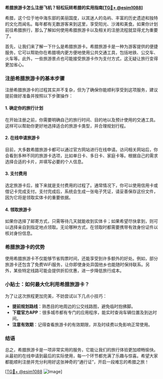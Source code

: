 **希腊旅游卡怎么注册飞机？轻松玩转希腊的实用指南[[TG💪+ @esim1088](https://t.me/s/esim1088)]**

希腊，这个位于地中海东部的美丽国度，以其迷人的岛屿、丰富的历史遗迹和独特的文化而闻名。每年都有无数游客来到这里，享受阳光、沙滩和美食。如果你计划前往希腊旅行，那么了解如何使用希腊旅游卡以及相关的注册流程就显得尤为重要了。

首先，让我们来了解一下什么是希腊旅游卡。希腊旅游卡是一种为游客提供的便捷服务，它可以帮助你在希腊境内更方便地使用公共交通工具，包括地铁、公交车、火车等。此外，一些旅游景点也可能接受旅游卡作为支付方式，这无疑让旅行变得更加省心。

### 注册希腊旅游卡的基本步骤

注册希腊旅游卡的过程其实并不复杂，但为了确保你能顺利享受到这项服务，建议提前做好准备并按照以下步骤操作：

#### 1. 确定你的旅行计划

在开始注册之前，你需要明确自己的旅行时间、目的地以及预计使用的交通工具。这样可以帮助你更好地选择适合的旅游卡类型，并合理规划行程。

#### 2. 在线申请旅游卡

目前，大多数希腊旅游卡都可以通过官方网站进行在线申请。访问相关网站后，你会看到多种不同的旅游卡选项，比如单日卡、多日卡、家庭卡等。根据自己的需求选择合适的卡片，并填写必要的个人信息。

#### 3. 支付费用

选定旅游卡后，接下来就是支付费用的过程了。通常情况下，你可以使用信用卡或借记卡完成支付。支付完成后，系统会生成一张电子凭证，请妥善保存这份文件，因为它将是领取实体卡的重要依据。

#### 4. 领取旅游卡

如果你选择了邮寄方式，只需等待几天就能收到实体卡；如果希望尽快拿到，则可以选择亲自到指定地点领取。无论哪种方式，在领取时都需要携带有效身份证件以核对身份信息。

### 希腊旅游卡的优势

使用希腊旅游卡不仅能够节省购票时间，还能享受到许多额外的好处。例如，部分旅游卡还包含了免费WiFi服务，让你即使身处异国他乡也能随时保持联系。另外，某些特定线路可能会提供折扣优惠，进一步降低旅行成本。

### 小贴士：如何最大化利用希腊旅游卡？

为了让这次旅程更加完美，不妨尝试以下几点小技巧：

- **提前规划路线**：熟悉目的地周边的公交线路图，避免临时抱佛脚。
- **下载官方APP**：很多城市都有专门的应用程序，能实时查询车辆位置及到达时间。
- **注意有效期**：记得查看旅游卡的有效期限，并及时续费以免影响正常使用。

### 结语

总之，希腊旅游卡是一项非常实用的服务，它能让我们的旅行体验更加顺畅愉快。从最初的在线申请到最后的实际使用，每一个环节都充满了乐趣与惊喜。希望大家都能顺利注册并充分利用好这张神奇的“通行证”，开启一段难忘的希腊之旅！

[[TG💪+ @esim1088](https://t.me/s/esim1088) ![Image](https://i.postimg.cc/4NQfJmqS/Snipaste-2025-05-13-00-14-12.png)]